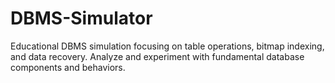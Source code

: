 # DBMS-Simulator
Educational DBMS simulation focusing on table operations, bitmap indexing, and data recovery. Analyze and experiment with fundamental database components and behaviors.
